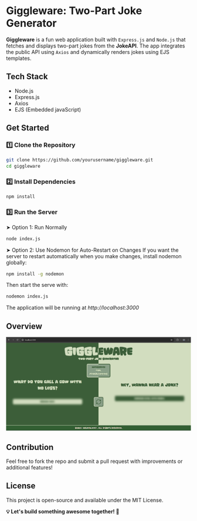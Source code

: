 # Giggleware: Two-Part Joke Generator

**Giggleware** is a fun web application built with `Express.js` and `Node.js` that fetches and displays two-part jokes from the **JokeAPI**. The app integrates the public API using `Axios` and dynamically renders jokes using EJS templates.

 ## Tech Stack
 - Node.js
 - Express.js
 - Axios
 - EJS (Embedded javaScript)

## Get Started
### 1️⃣ Clone the Repository
```bash
git clone https://github.com/yourusername/giggleware.git
cd giggleware
```
### 2️⃣ Install Dependencies
```bash
npm install
```
### 3️⃣ Run the Server
➤ Option 1: Run Normally
``` bash
node index.js
```
➤ Option 2: Use Nodemon for Auto-Restart on Changes
If you want the server to restart automatically when you make changes, install nodemon globally:
```bash
npm install -g nodemon
```
Then start the serve with:
```bash
nodemon index.js
```

The application will be running at *http://localhost:3000*

## Overview
![Home Page](public/images/image.png)

## Contribution
Feel free to fork the repo and submit a pull request with improvements or additional features!

## License
This project is open-source and available under the MIT License.

**💡 Let's build something awesome together! 🚀**
